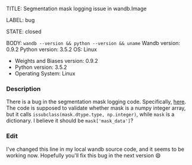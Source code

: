 TITLE:
Segmentation mask logging issue in wandb.Image

LABEL:
bug

STATE:
closed

BODY:
`wandb --version && python --version && uname`
Wandb version: 0.9.2
Python version: 3.5.2
OS: Linux

* Weights and Biases version: 0.9.2
* Python version: 3.5.2
* Operating System: Linux

### Description

There is a bug in the segmentation mask logging code. Specifically, [here](https://github.com/wandb/client/blob/master/wandb/data_types.py#L1264).
The code is supposed to validate whether mask is a numpy integer array, but it calls `issubclass(mask.dtype.type, np.integer)`, while `mask` is a dictionary. I believe it should be `mask['mask_data']`? 

### Edit
I've changed this line in my local wandb source code, and it seems to be working now. Hopefully you'll fix this bug in the next version 😄 

